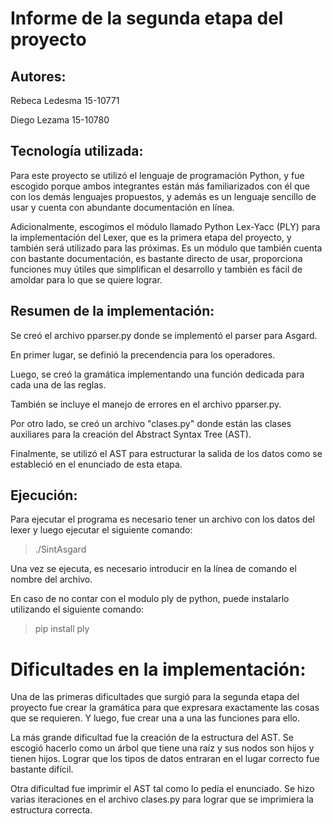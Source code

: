 # Informe de la segunda etapa del proyecto

## Autores:

Rebeca Ledesma 15-10771

Diego Lezama 15-10780

## Tecnología utilizada:

Para este proyecto se utilizó el lenguaje de programación Python, y fue escogido porque ambos integrantes
están más familiarizados con él que con los demás lenguajes propuestos, y además es un lenguaje sencillo de usar y cuenta con abundante documentación en línea. 

Adicionalmente, escogimos el módulo llamado Python Lex-Yacc (PLY) para la implementación del Lexer, que es la primera etapa del proyecto, y también será utilizado para las próximas. Es un módulo que también cuenta con bastante documentación, es bastante directo de usar, proporciona funciones muy útiles que simplifican el desarrollo y también es fácil de amoldar para lo que se quiere lograr.

## Resumen de la implementación:

Se creó el archivo pparser.py donde se implementó el parser para Asgard. 

En primer lugar, se definió la precendencia para los operadores.

Luego, se creó la gramática implementando una función dedicada para cada una de las reglas.

También se incluye el manejo de errores en el archivo pparser.py.

Por otro lado, se creó un archivo "clases.py" donde están las clases auxiliares para la creación del Abstract Syntax Tree (AST).

Finalmente, se utilizó el AST para estructurar la salida de los datos como se estableció en el enunciado de esta etapa.

## Ejecución:

Para ejecutar el programa es necesario tener un archivo con los datos del lexer y luego ejecutar el siguiente comando:

>./SintAsgard

Una vez se ejecuta, es necesario introducir en la línea de comando el nombre del archivo.

En caso de no contar con el modulo ply de python, puede instalarlo utilizando el siguiente comando:

>pip install ply

# Dificultades en la implementación:

Una de las primeras dificultades que surgió para la segunda etapa del proyecto fue crear la gramática para
que expresara exactamente las cosas que se requieren. Y luego, fue crear una a una las funciones para
ello.

La más grande dificultad fue la creación de la estructura del AST. Se escogió hacerlo como un árbol que 
tiene una raíz y sus nodos son hijos y tienen hijos. Lograr que los tipos de datos entraran en el lugar
correcto fue bastante difícil.

Otra dificultad fue imprimir el AST tal como lo pedía el enunciado. Se hizo varias iteraciones en el archivo
clases.py para lograr que se imprimiera la estructura correcta.